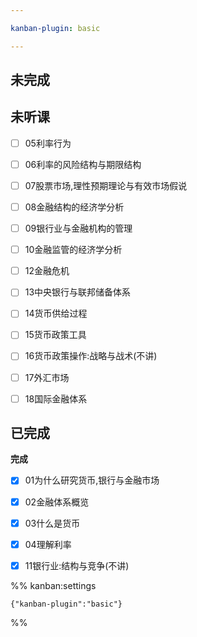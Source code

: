 ```yaml
---

kanban-plugin: basic

---
```


## 未完成



## 未听课

- [ ] 05利率行为
- [ ] 06利率的风险结构与期限结构
- [ ] 07股票市场,理性预期理论与有效市场假说
- [ ] 08金融结构的经济学分析
- [ ] 09银行业与金融机构的管理
- [ ] 10金融监管的经济学分析
- [ ] 12金融危机
- [ ] 13中央银行与联邦储备体系
- [ ] 14货币供给过程
- [ ] 15货币政策工具
- [ ] 16货币政策操作:战略与战术(不讲)
- [ ] 17外汇市场
- [ ] 18国际金融体系


## 已完成

**完成**
- [x] 01为什么研究货币,银行与金融市场
- [x] 02金融体系概览
- [x] 03什么是货币
- [x] 04理解利率
- [x] 11银行业:结构与竞争(不讲)




%% kanban:settings
```
{"kanban-plugin":"basic"}
```
%%